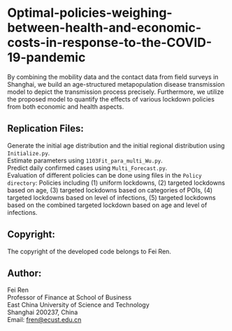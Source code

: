 # Optimal-policies-weighing-between-health-and-economic-costs-in-response-to-the-COVID-19-pandemic
By combining the mobility data and the contact data from field surveys in Shanghai, we build an age-structured metapopulation disease transmission model to depict the transmission process precisely. Furthermore, we utilize the proposed model to quantify the effects of various lockdown policies from both economic and health aspects.<br>
## Replication Files:<br>
  Generate the initial age distribution and the initial regional distribution using `Initialize.py`.<br>
  Estimate parameters using `1103Fit_para_multi_Wu.py`.<br>
  Predict daily confirmed cases using `Multi_Forecast.py`.<br>
  Evaluation of different policies can be done using files in the `Policy directory`: Policies including (1) uniform lockdowns, (2)   targeted lockdowns based on age, (3) targeted lockdowns based on categories of POIs, (4) targeted lockdowns based on level of infections, (5) targeted lockdowns based on the combined targeted lockdown based on age and level of infections.<br>
## Copyright:<br>
  The copyright of the developed code belongs to Fei Ren.<br>
## Author:<br>
  Fei Ren<br>
  Professor of Finance at School of Business<br>
  East China University of Science and Technology<br>
  Shanghai 200237, China<br>
  Email: fren@ecust.edu.cn<br>
